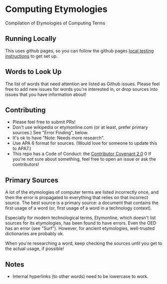 # Computing Etymologies

Compilation of Etymologies of Computing Terms

## Running Locally

This uses github pages, so you can follow the github pages [local testing instructions](https://docs.github.com/en/github/working-with-github-pages/testing-your-github-pages-site-locally-with-jekyll) to get set up.

## Words to Look Up

The list of words that need attention are listed as Github issues. Please feel free to add new issues for words you're interested in, or drop sources into issues that you have information about!

## Contributing

- Please feel free to submit PRs!
- Don't use wikipedia or etymonline.com (or at least, prefer primary sources.) See "Error Finding", below.
- It's ok to have "Note: Needs more research".
- Use APA 6 format for sources. (Would love for someone to update this to APA7.)
- This repo has a Code of Conduct: the [Contributor Covenant 2.0](https://www.contributor-covenant.org/version/2/0/code_of_conduct/)
0 If you're not sure about something, feel free to open an issue or ask the contributors!

## Primary Sources

A lot of the etymologies of computer terms are listed incorrectly once, and then the error is propagated to everything that relies on that incorrect source. The best source is a primary source: a document that contains the first usage of a word (or, first usage of a word in a technology context).

Especially for modern technological terms, Etymonline, which doesn't list sources for its etymologies, has been found to have errors. Even the OED has an error (see "Surf"). However, for ancient etymologies, well-trusted dictionaries are probably ok.

When you're researching a word, keep checking the sources until you get to the actual usage, if possible!

## Notes

- Internal hyperlinks (to other words) need to be lowercase to work.
